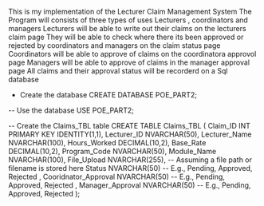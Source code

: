 This is my implementation of the Lecturer Claim Management System
The Program will consists of three types of uses 
Lecturers , coordinators and managers
Lecturers will be able to write out their claims on the lecturers claim page 
They will be able to check where there its been approved or rejected by coordinators and managers on the claim status page  
Coordinators will be able to approve of claims on the coordinatora approvol page
Managers will be able to approve of claims in the manager approval page 
All claims and their approval status will be recorderd on a Sql database 

 - Create the database
CREATE DATABASE POE_PART2;

-- Use the database
USE POE_PART2;

-- Create the Claims_TBL table
CREATE TABLE Claims_TBL (
    Claim_ID INT PRIMARY KEY IDENTITY(1,1),
    Lecturer_ID NVARCHAR(50),
    Lecturer_Name NVARCHAR(100),
    Hours_Worked DECIMAL(10,2),
    Base_Rate DECIMAL(10,2),
    Program_Code NVARCHAR(50),
    Module_Name NVARCHAR(100),
    File_Upload NVARCHAR(255), -- Assuming a file path or filename is stored here
    Status NVARCHAR(50) -- E.g., Pending, Approved, Rejected , 
    Cooridnator_Approval NVARCHAR(50) -- E.g., Pending, Approved, Rejected , 
    Manager_Approval NVARCHAR(50) -- E.g., Pending, Approved, Rejected
);


